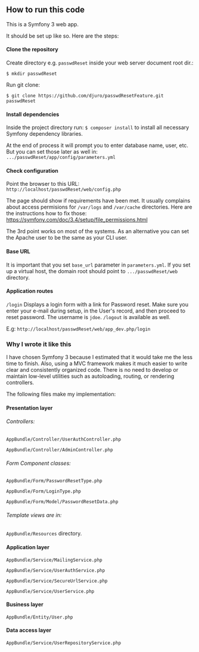 ## How to run this code

This is a Symfony 3 web app.

It should be set up like so. Here are the steps:

#### Clone the repository

Create directory e.g. `passwdReset` inside your web server document root dir.:

`$ mkdir passwdReset `

Run git clone: 

`$ git clone https://github.com/djuro/passwdResetFeature.git passwdReset`

#### Install dependencies
Inside the project directory run:
`$ composer install` to install all necessary Symfony dependency libraries.

At the end of process it will prompt you to enter database name, user, etc. But you can set those later as well in:
`.../passwdReset/app/config/parameters.yml`

    
#### Check configuration
Point the browser to this URL:
` http://localhost/passwdReset/web/config.php`

The page should show if requirements have been met. It usually complains about access permisions for `/var/logs` and `/var/cache` directories.
Here are the instructions how to fix those:
https://symfony.com/doc/3.4/setup/file_permissions.html

The 3rd point works on most of the systems. As an alternative you can set the Apache user to be the same as your CLI user.

#### Base URL
It is important that you set `base_url` parameter in `parameters.yml`. If you set up a virtual host, the domain root should point to `.../passwdReset/web` directory.

#### Application routes
`/login` Displays a login form with a link for Password reset. Make sure you enter your e-mail during setup, in the User's record, and then proceed to reset password. The username is `jdoe`.
`/logout` is available as well.

E.g:
`http://localhost/passwdReset/web/app_dev.php/login` 


### Why I wrote it like this

I have chosen Symfony 3 because I estimated that it would take me the less time to finish. Also, using a MVC framework makes it  much easier to write clear and consistently organized code. There is no need to develop or maintain low-level utilities such as autoloading, routing, or rendering controllers.

The following files make my implementation:

#### Presentation layer
###### Controllers:

  `AppBundle/Controller/UserAuthController.php`
  
  `AppBundle/Controller/AdminController.php`

###### Form Component classes:

  `AppBundle/Form/PasswordResetType.php`
  
  `AppBundle/Form/LoginType.php`
  
  `AppBundle/Form/Model/PasswordResetData.php`
  
###### Template views are in:

  `AppBundle/Resources` directory.
  
#### Application layer

  `AppBundle/Service/MailingService.php`

  `AppBundle/Service/UserAuthService.php`

  `AppBundle/Service/SecureUrlService.php`

  `AppBundle/Service/UserService.php`
  
#### Business layer
  
  `AppBundle/Entity/User.php`

#### Data access layer

  `AppBundle/Service/UserRepositoryService.php`


  


